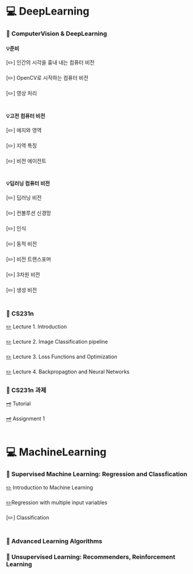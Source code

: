 # 💻 DeepLearning

### 📖 ComputerVision & DeepLearning  
#### 💡준비
  [✏️] 인간의 시각을 흉내 내는 컴퓨터 비전 <br></br>
  [✏️] OpenCV로 시작하는 컴퓨터 비전 <br></br>
  [✏️] 영상 처리 <br></br>
#### 💡고전 컴퓨터 비전
  [✏️] 에지와 영역 <br></br>
  [✏️] 지역 특징 <br></br>
  [✏️] 비전 에이전트 <br></br>
#### 💡딥러닝 컴퓨터 비전
  [✏️] 딥러닝 비전 <br></br>
  [✏️] 컨볼루션 신경망 <br></br>
  [✏️] 인식 <br></br>
  [✏️] 동적 비전<br></br>
  [✏️] 비전 트랜스포머<br></br>
  [✏️] 3차원 비전<br></br>
  [✏️] 생성 비전 <br></br>

### 📘 CS231n
 [✏️](https://github.com/jiuuu26/DeepLearning-Study/blob/main/CS231n/Lecture%201.%20Introduction%20and%20Historical%20Context.md) Lecture 1. Introduction<br></br>
 [✏️](https://github.com/jiuuu26/DeepLearning-Study/blob/main/CS231n/Lecture%202.%20Image%20Classification%20pipeline.md) Lecture 2. Image Classification pipeline<br></br>
 [✏️](https://github.com/jiuuu26/DeepLearning-Study/blob/main/CS231n/Lecture%203.%20Loss%20Functions%20and%20Optimization.md) Lecture 3. Loss Functions and Optimization<br></br>
 [✏️](https://github.com/jiuuu26/DeepLearning-Study/blob/main/CS231n/Lecture%204.%20Backpropagation%20and%20Neural%20Networks.md) Lecture 4. Backpropagtion and Neural Networks

### 📘 CS231n 과제
 [🗝️](https://github.com/jiuuu26/DeepLearning-Study/blob/main/CS231n/Python%20Numpy%20Tutorial.md) Tutorial <br></br>
 [🗝️](https://github.com/jiuuu26/DeepLearning-Study/blob/main/CS231n/Assignment%201) Assignment 1
<br></br>

# 💻 MachineLearning

### 📖 Supervised Machine Learning: Regression and Classfication
 [✏️](https://github.com/jiuuu26/Artificial-Intelligence/tree/main/Supervised%20Machine%20Learning%3A%20Regression%20and%20Classfication/1.%20Introduction%20to%20Machine%20Learning) Introduction to Machine Learning <br></br>
 [✏️](https://github.com/jiuuu26/Artificial-Intelligence/tree/main/Supervised%20Machine%20Learning%3A%20Regression%20and%20Classfication/2.%20Regression%20with%20multiple%20input%20variables)Regression with multiple input variables <br></br>
 [✏️] Classification <br></br>

### 📘 Advanced Learning Algorithms

### 📘 Unsupervised Learning: Recommenders, Reinforcement Learning


